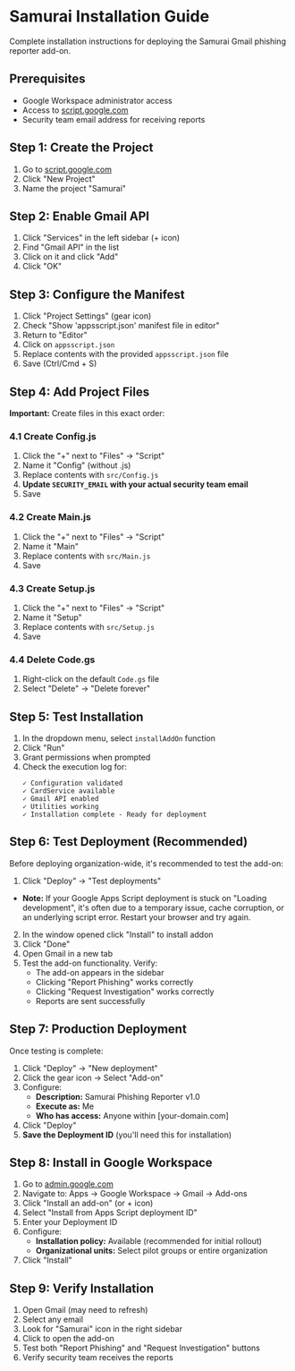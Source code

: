 # Samurai Installation Guide

Complete installation instructions for deploying the Samurai Gmail phishing reporter add-on.

## Prerequisites

- Google Workspace administrator access
- Access to [script.google.com](https://script.google.com)
- Security team email address for receiving reports

## Step 1: Create the Project

1. Go to [script.google.com](https://script.google.com)
2. Click "New Project"
3. Name the project "Samurai"

## Step 2: Enable Gmail API

1. Click "Services" in the left sidebar (+ icon)
2. Find "Gmail API" in the list
3. Click on it and click "Add"
4. Click "OK"

## Step 3: Configure the Manifest

1. Click "Project Settings" (gear icon)
2. Check "Show 'appsscript.json' manifest file in editor"
3. Return to "Editor"
4. Click on `appsscript.json`
5. Replace contents with the provided `appsscript.json` file
6. Save (Ctrl/Cmd + S)

## Step 4: Add Project Files

**Important:** Create files in this exact order:

### 4.1 Create Config.js
1. Click the "+" next to "Files" → "Script"
2. Name it "Config" (without .js)
3. Replace contents with `src/Config.js`
4. **Update `SECURITY_EMAIL` with your actual security team email**
5. Save

### 4.2 Create Main.js
1. Click the "+" next to "Files" → "Script"
2. Name it "Main"
3. Replace contents with `src/Main.js`
4. Save

### 4.3 Create Setup.js
1. Click the "+" next to "Files" → "Script"
2. Name it "Setup"
3. Replace contents with `src/Setup.js`
4. Save

### 4.4 Delete Code.gs
1. Right-click on the default `Code.gs` file
2. Select "Delete" → "Delete forever"

## Step 5: Test Installation

1. In the dropdown menu, select `installAddOn` function
2. Click "Run"
3. Grant permissions when prompted
4. Check the execution log for:
   ```
   ✓ Configuration validated
   ✓ CardService available
   ✓ Gmail API enabled
   ✓ Utilities working
   ✓ Installation complete - Ready for deployment
   ```

## Step 6: Test Deployment (Recommended)

Before deploying organization-wide, it's recommended to test the add-on:

1. Click "Deploy" → "Test deployments"
  - **Note:** If your Google Apps Script deployment is stuck on "Loading development", it's often due to a temporary issue, cache corruption, or an underlying script error. Restart your browser and try again.
2. In the window opened click "Install" to install addon
3. Click "Done"
4. Open Gmail in a new tab
5. Test the add-on functionality. Verify:
   - The add-on appears in the sidebar
   - Clicking "Report Phishing" works correctly
   - Clicking "Request Investigation" works correctly
   - Reports are sent successfully

## Step 7: Production Deployment

Once testing is complete:

1. Click "Deploy" → "New deployment"
2. Click the gear icon → Select "Add-on"
3. Configure:
   - **Description:** Samurai Phishing Reporter v1.0
   - **Execute as:** Me
   - **Who has access:** Anyone within [your-domain.com]
4. Click "Deploy"
5. **Save the Deployment ID** (you'll need this for installation)

## Step 8: Install in Google Workspace

1. Go to [admin.google.com](https://admin.google.com)
2. Navigate to: Apps → Google Workspace → Gmail → Add-ons
3. Click "Install an add-on" (or + icon)
4. Select "Install from Apps Script deployment ID"
5. Enter your Deployment ID
6. Configure:
   - **Installation policy:** Available (recommended for initial rollout)
   - **Organizational units:** Select pilot groups or entire organization
7. Click "Install"

## Step 9: Verify Installation

1. Open Gmail (may need to refresh)
2. Select any email
3. Look for "Samurai" icon in the right sidebar
4. Click to open the add-on
5. Test both "Report Phishing" and "Request Investigation" buttons
6. Verify security team receives the reports
